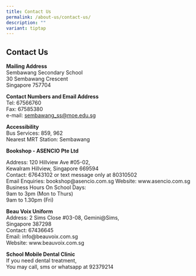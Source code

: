 ```yaml
---
title: Contact Us
permalink: /about-us/contact-us/
description: ""
variant: tiptap
---
```

<h2>Contact Us</h2><p><strong>Mailing Address</strong><br>Sembawang Secondary School<br>30 Sembawang Crescent<br>Singapore 757704</p><p><strong>Contact Numbers and Email Address</strong><br>Tel: 67566760<br>Fax: 67585380<br>e-mail:&nbsp;<a href="mailto:sembawang_ss@moe.edu.sg" rel="noopener noreferrer nofollow" target="_blank">sembawang_ss@moe.edu.sg</a></p><p><strong>Accessibility</strong><br>Bus Services: 859, 962<br>Nearest MRT Station: Sembawang</p><p><strong>Bookshop - ASENCIO Pte Ltd</strong> </p><p>Address: 120 Hillview Ave #05-02, <br>Kewalram Hillview, Singapore 669594<br>Contact: 67643102 or text message only at 80310502<br>Email Enquiries: bookshop@asencio.com.sg Website: www.asencio.com.sg<br>Business Hours On School Days:<br>9am to 3pm (Mon to Thurs)<br>9am to 1.30pm (Fri)</p><p><strong>Beau Voix Uniform</strong><br>Address: 2 Sims Close #03-08, Gemini@Sims, <br>Singapore 387298<br>Contact: 67436645<br>Email: info@beauvoix.com.sg<br>Website: www.beauvoix.com.sg</p><p><strong>School Mobile Dental Clinic</strong><br>If you need dental treatment,<br>You may call,&nbsp;sms or whatsapp at 92379214</p>
